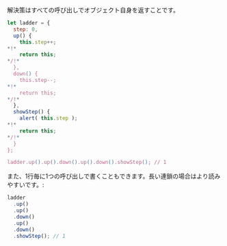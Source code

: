解決策はすべての呼び出しでオブジェクト自身を返すことです。

```js run demo
let ladder = {
  step: 0,
  up() {
    this.step++;
*!*
    return this;
*/!*
  },
  down() {
    this.step--;
*!*
    return this;
*/!*
  },
  showStep() {
    alert( this.step );
*!*
    return this;
*/!*
  }
};

ladder.up().up().down().up().down().showStep(); // 1
```

また、1行毎に1つの呼び出しで書くこともできます。長い連鎖の場合はより読みやすいです。:

```js
ladder
  .up()
  .up()
  .down()
  .up()
  .down()
  .showStep(); // 1
```
